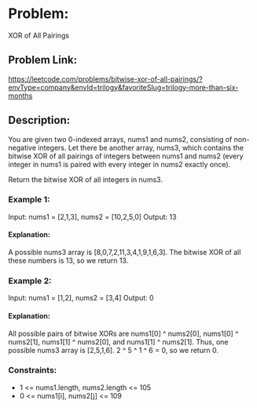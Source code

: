 # Problem:
XOR of All Pairings

## Problem Link:
https://leetcode.com/problems/bitwise-xor-of-all-pairings/?envType=company&envId=trilogy&favoriteSlug=trilogy-more-than-six-months

## Description:
You are given two 0-indexed arrays, nums1 and nums2, consisting of non-negative integers. Let there be another array, nums3, which contains the bitwise XOR of all pairings of integers between nums1 and nums2 (every integer in nums1 is paired with every integer in nums2 exactly once).

Return the bitwise XOR of all integers in nums3.

### Example 1:

Input: nums1 = [2,1,3], nums2 = [10,2,5,0]
Output: 13
#### Explanation:
A possible nums3 array is [8,0,7,2,11,3,4,1,9,1,6,3].
The bitwise XOR of all these numbers is 13, so we return 13.

### Example 2:

Input: nums1 = [1,2], nums2 = [3,4]
Output: 0
#### Explanation:
All possible pairs of bitwise XORs are nums1[0] ^ nums2[0], nums1[0] ^ nums2[1], nums1[1] ^ nums2[0],
and nums1[1] ^ nums2[1].
Thus, one possible nums3 array is [2,5,1,6].
2 ^ 5 ^ 1 ^ 6 = 0, so we return 0.
 
### Constraints:

- 1 <= nums1.length, nums2.length <= 105
- 0 <= nums1[i], nums2[j] <= 109